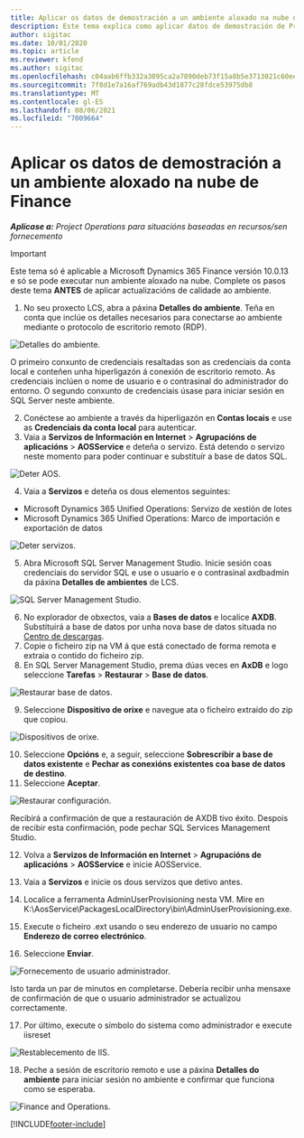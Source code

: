 ```yaml
---
title: Aplicar os datos de demostración a un ambiente aloxado na nube de Finance
description: Este tema explica como aplicar datos de demostración de Project Operations a un ambiente aloxado na nube de Dynamics 365 Finance.
author: sigitac
ms.date: 10/01/2020
ms.topic: article
ms.reviewer: kfend
ms.author: sigitac
ms.openlocfilehash: c04aab6ffb332a3095ca2a7890deb73f15a8b5e3713021c60eec02eb13dbd0cb
ms.sourcegitcommit: 7f8d1e7a16af769adb43d1877c28fdce53975db8
ms.translationtype: MT
ms.contentlocale: gl-ES
ms.lasthandoff: 08/06/2021
ms.locfileid: "7009664"
---
```

# <a name="apply-demo-data-to-a-finance-cloud-hosted-environment"></a>Aplicar os datos de demostración a un ambiente aloxado na nube de Finance

_**Aplícase a:** Project Operations para situacións baseadas en recursos/sen fornecemento_

> [!IMPORTANT]
> Este tema só é aplicable a Microsoft Dynamics 365 Finance versión 10.0.13 e só se pode executar nun ambiente aloxado na nube. Complete os pasos deste tema **ANTES** de aplicar actualizacións de calidade ao ambiente.

1. No seu proxecto LCS, abra a páxina **Detalles do ambiente**. Teña en conta que inclúe os detalles necesarios para conectarse ao ambiente mediante o protocolo de escritorio remoto (RDP).

![Detalles do ambiente.](./media/1EnvironmentDetails.png)

O primeiro conxunto de credenciais resaltadas son as credenciais da conta local e conteñen unha hiperligazón á conexión de escritorio remoto. As credenciais inclúen o nome de usuario e o contrasinal do administrador do entorno. O segundo conxunto de credenciais úsase para iniciar sesión en SQL Server neste ambiente.

2. Conéctese ao ambiente a través da hiperligazón en **Contas locais** e use as **Credenciais da conta local** para autenticar.
3. Vaia a **Servizos de Información en Internet** > **Agrupacións de aplicacións** > **AOSService** e deteña o servizo. Está detendo o servizo neste momento para poder continuar e substituír a base de datos SQL.

![Deter AOS.](./media/2StopAOS.png)

4. Vaia a **Servizos** e deteña os dous elementos seguintes:

- Microsoft Dynamics 365 Unified Operations: Servizo de xestión de lotes
- Microsoft Dynamics 365 Unified Operations: Marco de importación e exportación de datos

![Deter servizos.](./media/3StopServices.png)

5. Abra Microsoft SQL Server Management Studio. Inicie sesión coas credenciais do servidor SQL e use o usuario e o contrasinal axdbadmin da páxina **Detalles de ambientes** de LCS.

![SQL Server Management Studio.](./media/4SSMS.png)

6. No explorador de obxectos, vaia a **Bases de datos** e localice **AXDB**. Substituirá a base de datos por unha nova base de datos situada no [Centro de descargas](https://download.microsoft.com/download/1/a/3/1a314bd2-b082-4a87-abdc-1ba26c92b63d/ProjOpsDemoDataFOGARelease.zip). 
7. Copie o ficheiro zip na VM á que está conectado de forma remota e extraia o contido do ficheiro zip.
8. En SQL Server Management Studio, prema dúas veces en **AxDB** e logo seleccione **Tarefas** > **Restaurar** > **Base de datos**.

![Restaurar base de datos.](./media/5RestoreDatabase.png)

9. Seleccione **Dispositivo de orixe** e navegue ata o ficheiro extraído do zip que copiou.

![Dispositivos de orixe.](./media/6SourceDevice.png)

10. Seleccione **Opcións** e, a seguir, seleccione **Sobrescribir a base de datos existente** e **Pechar as conexións existentes coa base de datos de destino**. 
11. Seleccione **Aceptar**.

![Restaurar configuración.](./media/7RestoreSetting.png)

Recibirá a confirmación de que a restauración de AXDB tivo éxito. Despois de recibir esta confirmación, pode pechar SQL Services Management Studio.

12. Volva a **Servizos de Información en Internet** > **Agrupacións de aplicacións** > **AOSService** e inicie AOSService.
13. Vaia a **Servizos** e inicie os dous servizos que detivo antes.

14. Localice a ferramenta AdminUserProvisioning nesta VM. Mire en K:\AosService\PackagesLocalDirectory\bin\AdminUserProvisioning.exe.
15. Execute o ficheiro .ext usando o seu enderezo de usuario no campo **Enderezo de correo electrónico**. 
16. Seleccione **Enviar**.

![Fornecemento de usuario administrador.](./media/8AdminUserProvisioning.png)

Isto tarda un par de minutos en completarse. Debería recibir unha mensaxe de confirmación de que o usuario administrador se actualizou correctamente.

17. Por último, execute o símbolo do sistema como administrador e execute iisreset

![Restablecemento de IIS.](./media/9IISReset.png)

18. Peche a sesión de escritorio remoto e use a páxina **Detalles do ambiente** para iniciar sesión no ambiente e confirmar que funciona como se esperaba.

![Finance and Operations.](./media/10FinanceAndOperations.png)


[!INCLUDE[footer-include](../includes/footer-banner.md)]